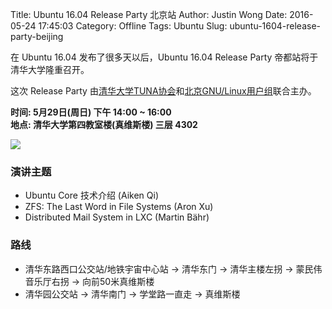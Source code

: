 Title: Ubuntu 16.04 Release Party 北京站 
Author: Justin Wong
Date: 2016-05-24 17:45:03
Category: Offline
Tags: Ubuntu
Slug: ubuntu-1604-release-party-beijing

在 Ubuntu 16.04 发布了很多天以后，Ubuntu 16.04 Release Party
帝都站将于清华大学隆重召开。

这次 Release Party 由[清华大学TUNA协会](https://tuna.moe/)和[北京GNU/Linux用户组](https://blug.sh/)联合主办。

**时间: 5月29日(周日) 下午 14:00 ~ 16:00** <br />
**地点: 清华大学第四教室楼(真维斯楼) 三层 4302**

<!-- PELICAN_END_SUMMARY -->

![](https://tuna.moe/assets/img/events/ubuntu1604.jpg)

### 演讲主题

- Ubuntu Core 技术介绍 (Aiken Qi)
- ZFS: The Last Word in File Systems (Aron Xu)
- Distributed Mail System in LXC (Martin Bähr)

### 路线

- 清华东路西口公交站/地铁宇宙中心站 -> 清华东门 -> 清华主楼左拐 -> 蒙民伟音乐厅右拐 -> 向前50米真维斯楼
- 清华园公交站 -> 清华南门 -> 学堂路一直走 -> 真维斯楼
